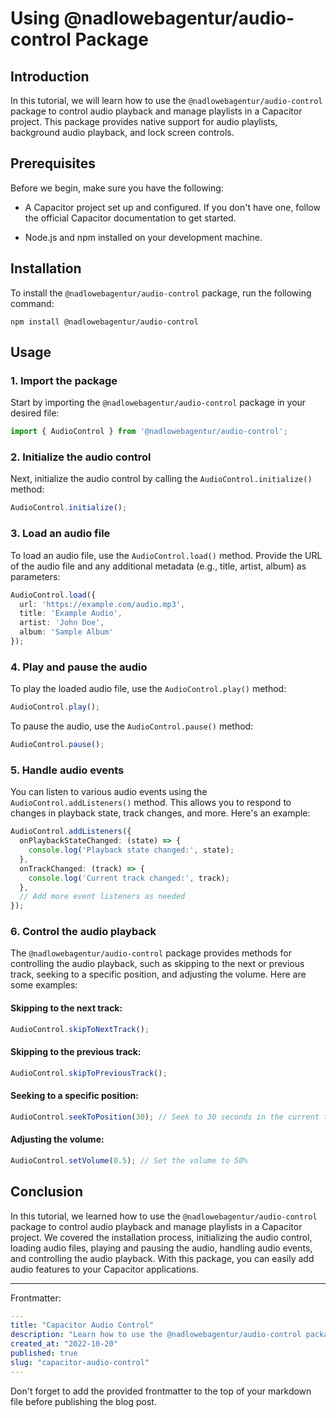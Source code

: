 # Using @nadlowebagentur/audio-control Package

## Introduction

In this tutorial, we will learn how to use the `@nadlowebagentur/audio-control` package to control audio playback and manage playlists in a Capacitor project. This package provides native support for audio playlists, background audio playback, and lock screen controls.

## Prerequisites

Before we begin, make sure you have the following:

- A Capacitor project set up and configured. If you don't have one, follow the official Capacitor documentation to get started.

- Node.js and npm installed on your development machine.

## Installation

To install the `@nadlowebagentur/audio-control` package, run the following command:

```console
npm install @nadlowebagentur/audio-control
```

## Usage

### 1. Import the package

Start by importing the `@nadlowebagentur/audio-control` package in your desired file:

```typescript
import { AudioControl } from '@nadlowebagentur/audio-control';
```

### 2. Initialize the audio control

Next, initialize the audio control by calling the `AudioControl.initialize()` method:

```typescript
AudioControl.initialize();
```

### 3. Load an audio file

To load an audio file, use the `AudioControl.load()` method. Provide the URL of the audio file and any additional metadata (e.g., title, artist, album) as parameters:

```typescript
AudioControl.load({
  url: 'https://example.com/audio.mp3',
  title: 'Example Audio',
  artist: 'John Doe',
  album: 'Sample Album'
});
```

### 4. Play and pause the audio

To play the loaded audio file, use the `AudioControl.play()` method:

```typescript
AudioControl.play();
```

To pause the audio, use the `AudioControl.pause()` method:

```typescript
AudioControl.pause();
```

### 5. Handle audio events

You can listen to various audio events using the `AudioControl.addListeners()` method. This allows you to respond to changes in playback state, track changes, and more. Here's an example:

```typescript
AudioControl.addListeners({
  onPlaybackStateChanged: (state) => {
    console.log('Playback state changed:', state);
  },
  onTrackChanged: (track) => {
    console.log('Current track changed:', track);
  },
  // Add more event listeners as needed
});
```

### 6. Control the audio playback

The `@nadlowebagentur/audio-control` package provides methods for controlling the audio playback, such as skipping to the next or previous track, seeking to a specific position, and adjusting the volume. Here are some examples:

#### Skipping to the next track:

```typescript
AudioControl.skipToNextTrack();
```

#### Skipping to the previous track:

```typescript
AudioControl.skipToPreviousTrack();
```

#### Seeking to a specific position:

```typescript
AudioControl.seekToPosition(30); // Seek to 30 seconds in the current track
```

#### Adjusting the volume:

```typescript
AudioControl.setVolume(0.5); // Set the volume to 50%
```

## Conclusion

In this tutorial, we learned how to use the `@nadlowebagentur/audio-control` package to control audio playback and manage playlists in a Capacitor project. We covered the installation process, initializing the audio control, loading audio files, playing and pausing the audio, handling audio events, and controlling the audio playback. With this package, you can easily add audio features to your Capacitor applications.

---

Frontmatter:

```yaml
---
title: "Capacitor Audio Control"
description: "Learn how to use the @nadlowebagentur/audio-control package to control audio playback and manage playlists in a Capacitor project."
created_at: "2022-10-20"
published: true
slug: "capacitor-audio-control"
---
```

Don't forget to add the provided frontmatter to the top of your markdown file before publishing the blog post.